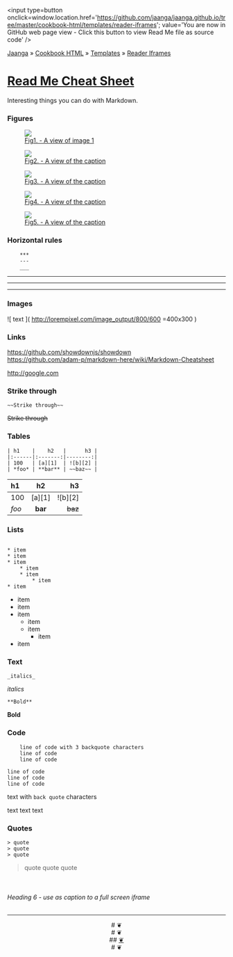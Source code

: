 
<span style=display:none; >[You are now in GitHub source code view - click this link to view Read Me file as a web page]( http://jaanga.github.io/cookbook-html/templates/reader-iframes/ "View file as a web page." ) </span>
<input type=button onclick=window.location.href='https://github.com/jaanga/jaanga.github.io/tree/master/cookbook-html/templates/reader-iframes'; value='You are now in GitHub web page view - Click this button to view Read Me file as source code' />

[Jaanga]( http://jaanga.github.io ) » [Cookbook HTML]( http://jaanga.github.io/cookbook-html/  ) » 
[Templates]( http://jaanga.github.io/cookbook-html/templates/  ) » [Reader Iframes]( http://jaanga.github.io/cookbook-html/templates/reader-iframes/  ) 

[Read Me Cheat Sheet]( ./index.html#readme-cheat-sheet.md )
===
Interesting things you can do with Markdown.

### Figures

<figure>
<a href=http://google.com >
<img src=http://lorempixel.com/200/200/ >
<figcaption>Fig1. - A view of image 1</figcaption>
<a>
</figure>

<figure >
<a href=http://google.com ><img src="http://lorempixel.com/200/200/" >
<figcaption>Fig2. - A view of the caption</figcaption>
</a>
</figure>

<figure >
<a href=http://google.com ><img src="http://lorempixel.com/200/200/" >
<figcaption>Fig3. - A view of the caption</figcaption>
</a>
</figure>

<figure >
<a href=http://google.com ><img src="http://lorempixel.com/200/200/" >
<figcaption>Fig4. - A view of the caption</figcaption>
</a>
</figure>

<figure >
<a href=http://google.com ><img src="http://lorempixel.com/200/200/" >
<figcaption>Fig5. - A view of the caption</figcaption>
</a>
</figure>

### Horizontal rules

```
	***
	---
	___
```

***

---

___

### Images

![ text ]( http://lorempixel.com/image_output/800/600 =400x300 )

### Links

https://github.com/showdownjs/showdown  
https://github.com/adam-p/markdown-here/wiki/Markdown-Cheatsheet

http://google.com


### Strike through

```
~~Strike through~~
```
~~Strike through~~



### Tables
```
| h1    |    h2   |      h3 |
|:------|:-------:|--------:|
| 100   | [a][1]  | ![b][2] |
| *foo* | **bar** | ~~baz~~ |
```
| h1    |    h2   |      h3 |
|:------|:-------:|--------:|
| 100   | [a][1]  | ![b][2] |
| *foo* | **bar** | ~~baz~~ |

### Lists

```

* item
* item
* item
	* item
	* item
		* item
* item
```
* item
* item
* item
	* item
	* item
		* item
* item

### Text

	_italics_

_italics_

	**Bold**

**Bold**

### Code
```
	line of code with 3 backquote characters
	line of code 
	line of code
```

	line of code
	line of code 
	line of code

text with `back quote` characters

text text text

### Quotes
```
> quote
> quote
> quote
```

> quote
> quote
> quote

<br>

###### Heading 6 - use as caption to a full screen iframe


***

<center title="dingbat" >
# <a href=javascript:window.scrollTo(0,0); style=text-decoration:none; >❦</a>
</center>

<center title="dingbat" >
# <span onclick=window.scrollTo(0,0); style=cursor:pointer; >❦</span>
</center>

<center title="dingbat" >
## <a href=javascript:content.scrollTop=0; >❦</a>
</center>

<center title="dingbat" >
# <a href=javascript:window.scrollTop=0; style=text-decoration:none; >❦</a>
</center>
